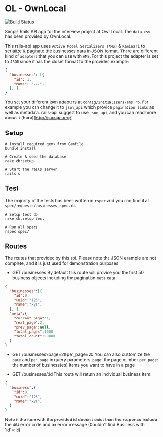 # OL - OwnLocal
[![Build Status](https://travis-ci.org/ardeshirj/ol.svg?branch=master)](https://travis-ci.org/ardeshirj/ol)

Simple Rails API app for the interview project at OwnLocal. The `data.csv` has been provided by OwnLocal.

This rails-api app uses `Active Model Serializers (AMS)` & `Kaminari` to serialize & paginate the businesses data in JSON format. There are different kind of `adapters` that you can use with `AMS`. For this project the adapter is set to `JSON` since it has the closet format to the provided example:

```json
{
  "businesses": [{
    "id": 1,
    "name": "...",
  }, ],
}
```
You set your different json adapters at `config/initializers/ams.rb`. For example you can change it to `json_api` which provide `pagination links` as well as metadata. rails-api suggest to use `json_api`, and you can read more about it (here)[http://jsonapi.org/]

## Setup
```shell
# Install required gems from Gemfile
bundle install

# Create & seed the database
rake db:setup

# Start the rails server
rails s
```

## Test
The majority of the tests has been written in `rspec` and you can find it at `spec/requests/businesses_spec.rb`.
```shell
# Setup test db
rake db:setup test

# Run all specs
rspec spec/
```

## Routes
The routes that provided by this api. Please note the JSON example are not complete, and it is just used for demonstration purposes

- GET /businesses
By default this route will provide you the first 50 business objects including the pagination `meta` data:

```json
{
  "businesses":[{
    "id":0,
    "uuid":"123",
    "name":"xyz",
  }, ],
  "meta":{
    "current_page":1,
    "next_page":2,
    "prev_page":null,
    "total_pages":1000,
    "total_count":50000
  }
}
```
- GET /businesses?page=2&per_page=20
You can also customize the `page` and `per_page` in query parameters.
`page`: the page number
`per_page`: the number of business(es) items you want to have in a page

- GET /businesses/:id
This route will return an individual business item.
```json
{
  "business":{
    "id":0,
    "uuid":"123",
    "name":"xyz",
  }
}
```
Note if the item with the provided id doesn't exist then the response include the `404` error code and an error message (Couldn't find Business with 'id'=:id)
